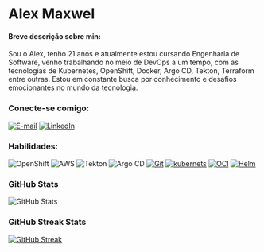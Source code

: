 
# Alex Maxwel


#### Breve descrição sobre min:

Sou o Alex, tenho 21 anos e atualmente estou cursando Engenharia de Software, venho trabalhando no meio de DevOps a um tempo, com as tecnologias de Kubernetes, OpenShift, Docker, Argo CD, Tekton, Terraform entre outras. Estou em constante busca por conhecimento e desafios emocionantes no mundo da tecnologia.



### Conecte-se comigo:
[![E-mail](https://img.shields.io/badge/-Email-000?style=for-the-badge&logo=microsoft-outlook&logoColor=30A3DC)](alex:alexmaxwellbg@gmail.com)
[![LinkedIn](https://img.shields.io/badge/-LinkedIn-000?style=for-the-badge&logo=linkedin&logoColor=30A3DC)](https://www.linkedin.com/in/alex-maxwel-7901841ba/)


### Habilidades:
![OpenShift](https://img.shields.io/badge/Openshift-000?style=for-the-badge&logo=redhat&logoColor=red)
![AWS](https://img.shields.io/badge/AWS-000.svg?style=for-the-badge&logo=amazon-aws&logoColor=yellow)
![Tekton](https://img.shields.io/badge/Tekton-000.svg?style=for-the-badge&logo=tekton&logoColor=purple)
![Argo CD](https://img.shields.io/badge/Argo_CD-000.svg?style=for-the-badge&logo=argo&logoColor=orange)
[![Git](https://img.shields.io/badge/Git-000?style=for-the-badge&logo=git&logoColor=30A3DC)](https://docs.github.com/)
[![kubernets](https://img.shields.io/badge/Kubernetes-000?style=for-the-badge&logo=kubernetes&logoColor=30A3DC)](https://docs.github.com/)
[![OCI](https://img.shields.io/badge/OCI-000?style=for-the-badge&logo=oracle&logoColor=red)](https://docs.github.com/)
[![Helm](https://img.shields.io/badge/helm-000?style=for-the-badge&logo=helm&logoColor=blue)](https://docs.github.com/)

### GitHub Stats
![GitHub Stats](https://github-readme-stats.vercel.app/api?username=Amaxwel1&theme=transparent&bg_color=000&border_color=30A3DC&show_icons=true&icon_color=30A3DC&title_color=E94D5F&text_color=FFF)

### GitHub Streak Stats

[![GitHub Streak](https://streak-stats.demolab.com/?user=Amaxwel1&theme=bear&background=000&border=30A3DC&dates=FFF)](https://git.io/streak-stats)
